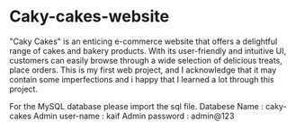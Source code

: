 # Caky-cakes-website
"Caky Cakes" is an enticing e-commerce website that offers a delightful range of cakes and bakery products. With its user-friendly and intuitive UI, customers can easily browse through a wide selection of delicious treats, place orders. This is my first web project, and I acknowledge that it may contain some imperfections and i happy that I learned a lot through this project.


For the MySQL database please import the sql file.
  Databese Name    : caky-cakes
  Admin user-name  : kaif
  Admin password   : admin@123
